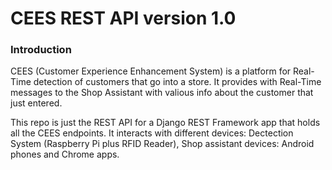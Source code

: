 CEES REST API version 1.0
========

### Introduction
CEES (Customer Experience Enhancement System) is a platform for Real-Time detection of customers that go into a store. It provides with Real-Time messages to the Shop Assistant with valious info about the customer that just entered.

This repo is just the REST API for a Django REST Framework app that holds all the CEES endpoints. It interacts with different devices: Dectection System (Raspberry Pi plus RFID Reader), Shop assistant devices: Android phones and Chrome apps.
